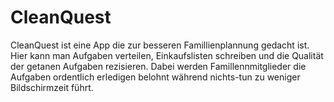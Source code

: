 # CleanQuest
CleanQuest ist eine App die zur besseren Famillienplannung gedacht ist. Hier kann man Aufgaben verteilen, Einkaufslisten schreiben und die Qualität der getanen Aufgaben rezisieren. Dabei werden Famillennmitglieder die Aufgaben ordentlich erledigen belohnt während nichts-tun zu weniger Bildschirmzeit führt.
